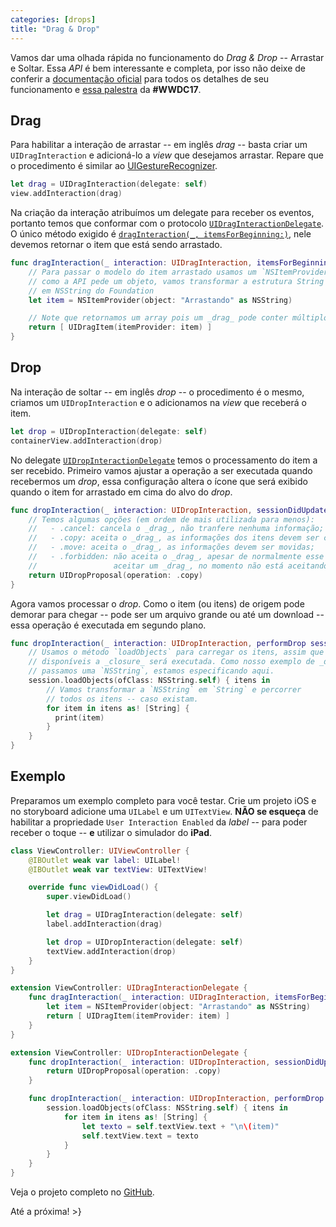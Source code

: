 ```yaml
---
categories: [drops]
title: "Drag & Drop"
---
```


Vamos dar uma olhada rápida no funcionamento do _Drag & Drop_ -- Arrastar e Soltar.
Essa _API_ é bem interessante e completa, por isso não deixe de conferir a [documentação oficial][doc-dragndrop] para todos os detalhes de seu funcionamento e [essa palestra][link-wwdc] da **#WWDC17**.

## Drag
Para habilitar a interação de arrastar -- em inglês *drag* -- basta criar um `UIDragInteraction` e adicioná-lo a _view_ que desejamos arrastar. Repare que o procedimento é similar ao [UIGestureRecognizer][doc-gesture].
```swift
let drag = UIDragInteraction(delegate: self)
view.addInteraction(drag)
```

Na criação da interação atribuímos um delegate para receber os eventos, portanto temos que conformar com o protocolo [`UIDragInteractionDelegate`][doc-dragdelegate]. O único método exigido é [`dragInteraction(_, itemsForBeginning:)`][doc-dragdelegate-method], nele devemos retornar o item que está sendo arrastado.
```swift
func dragInteraction(_ interaction: UIDragInteraction, itemsForBeginning session: UIDragSession) -> [UIDragItem] {
    // Para passar o modelo do item arrastado usamos um `NSItemProvider`,
    // como a API pede um objeto, vamos transformar a estrutura String da Swift
    // em NSString do Foundation
    let item = NSItemProvider(object: "Arrastando" as NSString)

    // Note que retornamos um array pois um _drag_ pode conter múltiplos objetos
    return [ UIDragItem(itemProvider: item) ]
}
```

## Drop
Na interação de soltar -- em inglês _drop_ -- o procedimento é o mesmo, criamos um `UIDropInteraction` e o adicionamos na _view_ que receberá o item.
```swift
let drop = UIDropInteraction(delegate: self)
containerView.addInteraction(drop)
```

No delegate [`UIDropInteractionDelegate`][doc-dropdelegate] temos o processamento do item a ser recebido. Primeiro vamos ajustar a operação a ser executada quando recebermos um _drop_, essa configuração altera o ícone que será exibido quando o item for arrastado em cima do alvo do _drop_.
```swift
func dropInteraction(_ interaction: UIDropInteraction, sessionDidUpdate session: UIDropSession) -> UIDropProposal {
    // Temos algumas opções (em ordem de mais utilizada para menos):
    //   - .cancel: cancela o _drag_, não tranfere nenhuma informação;
    //   - .copy: aceita o _drag_, as informações dos itens devem ser copiadas;
    //   - .move: aceita o _drag_, as informações devem ser movidas;
    //   - .forbidden: não aceita o _drag_, apesar de normalmente esse alvo
    //                 aceitar um _drag_, no momento não está aceitando;
    return UIDropProposal(operation: .copy)
}
```

Agora vamos processar o _drop_. Como o item (ou itens) de origem pode demorar para chegar -- pode ser um arquivo grande ou até um download -- essa operação é executada em segundo plano.
```swift
func dropInteraction(_ interaction: UIDropInteraction, performDrop session: UIDropSession) {
    // Usamos o método `loadObjects` para carregar os itens, assim que estiverem
    // disponíveis a _closure_ será executada. Como nosso exemplo de _drag_
    // passamos uma `NSString`, estamos especificando aqui.
    session.loadObjects(ofClass: NSString.self) { itens in
        // Vamos transformar a `NSString` em `String` e percorrer
        // todos os itens -- caso existam.
        for item in itens as! [String] {
          print(item)
        }
    }
}
```

## Exemplo
Preparamos um exemplo completo para você testar.
Crie um projeto iOS e no storyboard adicione uma `UILabel` e um `UITextView`. **NÃO se esqueça** de habilitar a propriedade `User Interaction Enabled` da _label_ -- para poder receber o toque -- **e** utilizar o simulador do **iPad**.
```swift
class ViewController: UIViewController {
    @IBOutlet weak var label: UILabel!
    @IBOutlet weak var textView: UITextView!

    override func viewDidLoad() {
        super.viewDidLoad()

        let drag = UIDragInteraction(delegate: self)
        label.addInteraction(drag)

        let drop = UIDropInteraction(delegate: self)
        textView.addInteraction(drop)
    }
}

extension ViewController: UIDragInteractionDelegate {
    func dragInteraction(_ interaction: UIDragInteraction, itemsForBeginning session: UIDragSession) -> [UIDragItem] {
        let item = NSItemProvider(object: "Arrastando" as NSString)
        return [ UIDragItem(itemProvider: item) ]
    }
}

extension ViewController: UIDropInteractionDelegate {
    func dropInteraction(_ interaction: UIDropInteraction, sessionDidUpdate session: UIDropSession) -> UIDropProposal {
        return UIDropProposal(operation: .copy)
    }

    func dropInteraction(_ interaction: UIDropInteraction, performDrop session: UIDropSession) {
        session.loadObjects(ofClass: NSString.self) { itens in
            for item in itens as! [String] {
                let texto = self.textView.text + "\n\(item)"
                self.textView.text = texto
            }
        }
    }
}
```

Veja o projeto completo no [GitHub][github].

Até a próxima!
\>}

[doc-dragndrop]: https://developer.apple.com/documentation/uikit/drag_and_drop
[link-wwdc]: https://developer.apple.com/videos/play/wwdc2017/203/
[doc-gesture]: https://developer.apple.com/documentation/uikit/uigesturerecognizer
[doc-dragdelegate]: https://developer.apple.com/documentation/uikit/uidraginteractiondelegate
[doc-dragdelegate-method]: https://developer.apple.com/documentation/uikit/uidraginteractiondelegate/2891010-draginteraction
[doc-dropdelegate]: https://developer.apple.com/documentation/uikit/uidropinteractiondelegate
[github]: https://github.com/NinhoAndorinha/ArrastaSolta
